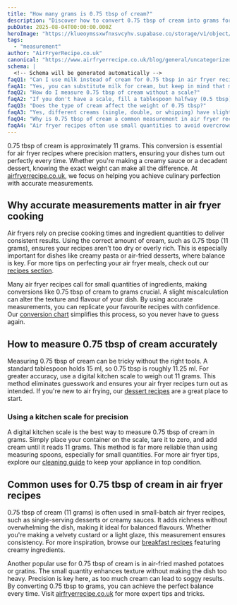 ```yaml
---
title: "How many grams is 0.75 tbsp of cream?"
description: "Discover how to convert 0.75 tbsp of cream into grams for perfect air fryer recipes every time. Get accurate measurements now!"
pubDate: 2025-08-04T00:00:00.000Z
heroImage: "https://klueoymssxwfnxsvcyhv.supabase.co/storage/v1/object/public/Shmucket/how-many-grams-is-0-75-tbsp-of-cream.webp"
tags:
  - "measurement"
author: "AirFryerRecipe.co.uk"
canonical: "https://www.airfryerrecipe.co.uk/blog/general/uncategorized/how-many-grams-is-0-75-tbsp-of-cream"
schema: |
  <!-- Schema will be generated automatically -->
faqQ1: "Can I use milk instead of cream for 0.75 tbsp in air fryer recipes?"
faqA1: "Yes, you can substitute milk for cream, but keep in mind that milk has a lower fat content, which may affect texture and richness. For 0.75 tbsp (11 grams) of cream, use the same volume of milk, but expect a lighter result. Adjust cooking times slightly if needed."
faqQ2: "How do I measure 0.75 tbsp of cream without a scale?"
faqA2: "If you don't have a scale, fill a tablespoon halfway (0.5 tbsp) and then add half of that amount again to approximate 0.75 tbsp. For greater accuracy, use a measuring spoon with ml markings—0.75 tbsp is roughly 11.25 ml."
faqQ3: "Does the type of cream affect the weight of 0.75 tbsp?"
faqA3: "Yes, different creams (single, double, or whipping) have slightly varying densities due to fat content. However, the difference is minimal for small quantities like 0.75 tbsp (11 grams). For most recipes, the standard conversion will work fine."
faqQ4: "Why is 0.75 tbsp of cream a common measurement in air fryer recipes?"
faqA4: "Air fryer recipes often use small quantities to avoid overcrowding and ensure even cooking. 0.75 tbsp (11 grams) of cream is enough to add richness without excess moisture, making it ideal for single servings or light coatings."
---
```

<p>0.75 tbsp of cream is approximately 11 grams. This conversion is essential for air fryer recipes where precision matters, ensuring your dishes turn out perfectly every time. Whether you're making a creamy sauce or a decadent dessert, knowing the exact weight can make all the difference. At <a href=https://www.airfryerrecipe.co.uk/>airfryerrecipe.co.uk</a>, we focus on helping you achieve culinary perfection with accurate measurements.</p>

<h2>Why accurate measurements matter in air fryer cooking</h2>
<p>Air fryers rely on precise cooking times and ingredient quantities to deliver consistent results. Using the correct amount of cream, such as 0.75 tbsp (11 grams), ensures your recipes aren't too dry or overly rich. This is especially important for dishes like creamy pasta or air-fried desserts, where balance is key. For more tips on perfecting your air fryer meals, check out our <a href=https://www.airfryerrecipe.co.uk/recipes>recipes section</a>.</p>

<p>Many air fryer recipes call for small quantities of ingredients, making conversions like 0.75 tbsp of cream to grams crucial. A slight miscalculation can alter the texture and flavour of your dish. By using accurate measurements, you can replicate your favourite recipes with confidence. Our <a href=https://www.airfryerrecipe.co.uk/air-fryer-conversion-chart>conversion chart</a> simplifies this process, so you never have to guess again.</p>

<h2>How to measure 0.75 tbsp of cream accurately</h2>
<p>Measuring 0.75 tbsp of cream can be tricky without the right tools. A standard tablespoon holds 15 ml, so 0.75 tbsp is roughly 11.25 ml. For greater accuracy, use a digital kitchen scale to weigh out 11 grams. This method eliminates guesswork and ensures your air fryer recipes turn out as intended. If you're new to air frying, our <a href=https://www.airfryerrecipe.co.uk/recipe-category/dessert>dessert recipes</a> are a great place to start.</p>

<h3>Using a kitchen scale for precision</h3>
<p>A digital kitchen scale is the best way to measure 0.75 tbsp of cream in grams. Simply place your container on the scale, tare it to zero, and add cream until it reads 11 grams. This method is far more reliable than using measuring spoons, especially for small quantities. For more air fryer tips, explore our <a href=https://www.airfryerrecipe.co.uk/air-fryer-cleaner>cleaning guide</a> to keep your appliance in top condition.</p>

<h2>Common uses for 0.75 tbsp of cream in air fryer recipes</h2>
<p>0.75 tbsp of cream (11 grams) is often used in small-batch air fryer recipes, such as single-serving desserts or creamy sauces. It adds richness without overwhelming the dish, making it ideal for balanced flavours. Whether you're making a velvety custard or a light glaze, this measurement ensures consistency. For more inspiration, browse our <a href=https://www.airfryerrecipe.co.uk/recipe-category/breakfast>breakfast recipes</a> featuring creamy ingredients.</p>

<p>Another popular use for 0.75 tbsp of cream is in air-fried mashed potatoes or gratins. The small quantity enhances texture without making the dish too heavy. Precision is key here, as too much cream can lead to soggy results. By converting 0.75 tbsp to grams, you can achieve the perfect balance every time. Visit <a href=https://www.airfryerrecipe.co.uk/>airfryerrecipe.co.uk</a> for more expert tips and tricks.</p>
